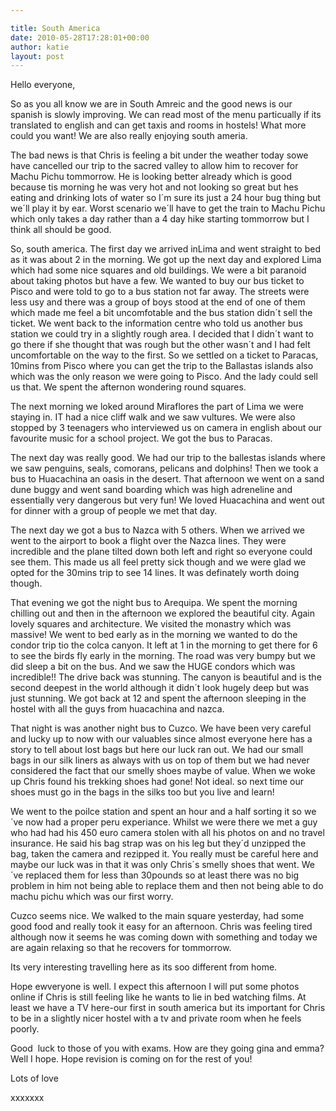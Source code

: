 ```yaml
---

title: South America
date: 2010-05-28T17:28:01+00:00
author: katie
layout: post
---
```

Hello everyone,

So as you all know we are in South Amreic and the good news is our spanish is slowly improving. We can read most of the menu particually if its translated to english and can get taxis and rooms in hostels! What more could you want! We are also really enjoying south ameria.

The bad news is that Chris is feeling a bit under the weather today sowe have cancelled our trip to the sacred valley to allow him to recover for Machu Pichu tommorrow. He is looking better already which is good because tis morning he was very hot and not looking so great but hes eating and drinking lots of water so I´m sure its just a 24 hour bug thing but we´ll play it by ear. Worst scenario we´ll have to get the train to Machu Pichu which only takes a day rather than a 4 day hike starting tommorrow but I think all should be good.

So, south america. The first day we arrived inLima and went straight to bed as it was about 2 in the morning. We got up the next day and explored Lima which had some nice squares and old buildings. We were a bit paranoid about taking photos but have a few. We wanted to buy our bus ticket to Pisco and were told to go to a bus station not far away. The streets were less usy and there was a group of boys stood at the end of one of them which made me feel a bit uncomfotable and the bus station didn´t sell the ticket. We went back to the information centre who told us another bus station we could try in a slightly rough area. I decided that I didn´t want to go there if she thought that was rough but the other wasn´t and I had felt uncomfortable on the way to the first. So we settled on a ticket to Paracas, 10mins from Pisco where you can get the trip to the Ballastas islands also which was the only reason we were going to Pisco. And the lady could sell us that. We spent the afternon wondering round squares.

The next morning we loked around Miraflores the part of Lima we were staying in. IT had a nice cliff walk and we saw vultures. We were also stopped by 3 teenagers who interviewed us on camera in english about our favourite music for a school project. We got the bus to Paracas.

The next day was really good. We had our trip to the ballestas islands where we saw penguins, seals, comorans, pelicans and dolphins! Then we took a bus to Huacachina an oasis in the desert. That afternoon we went on a sand dune buggy and went sand boarding which was high adreneline and essentially very dangerous but very fun! We loved Huacachina and went out for dinner with a group of people we met that day.

The next day we got a bus to Nazca with 5 others. When we arrived we went to the airport to book a flight over the Nazca lines. They were incredible and the plane tilted down both left and right so everyone could see them. This made us all feel pretty sick though and we were glad we opted for the 30mins trip to see 14 lines. It was definately worth doing though.

That evening we got the night bus to Arequipa. We spent the morning chilling out and then in the afternoon we explored the beautiful city. Again lovely squares and architecture. We visited the monastry which was massive! We went to bed early as in the morning we wanted to do the condor trip tio the colca canyon. It left at 1 in the morning to get there for 6 to see the birds fly early in the morning. The road was very bumpy but we did sleep a bit on the bus. And we saw the HUGE condors which was incredible!! The drive back was stunning. The canyon is beautiful and is the second deepest in the world although it didn´t look hugely deep but was just stunning. We got back at 12 and spent the afternoon sleeping in the hostel with all the guys from huacachina and nazca.

That night is was another night bus to Cuzco. We have been very careful and lucky up to now with our valuables since almost everyone here has a story to tell about lost bags but here our luck ran out. We had our small bags in our silk liners as always with us on top of them but we had never considered the fact that our smelly shoes maybe of value. When we woke up Chris found his trekking shoes had gone! Not ideal. so next time our shoes must go in the bags in the silks too but you live and learn!

We went to the poilce station and spent an hour and a half sorting it so we´ve now had a proper peru experiance. Whilst we were there we met a guy who had had his 450 euro camera stolen with all his photos on and no travel insurance. He said his bag strap was on his leg but they´d unzipped the bag, taken the camera and rezipped it. You really must be careful here and maybe our luck was in that it was only Chris´s smelly shoes that went. We´ve replaced them for less than 30pounds so at least there was no big problem in him not being able to replace them and then not being able to do machu pichu which was our first worry.

Cuzco seems nice. We walked to the main square yesterday, had some good food and really took it easy for an afternoon. Chris was feeling tired although now it seems he was coming down with something and today we are again relaxing so that he recovers for tommorrow.

Its very interesting travelling here as its soo different from home.

Hope ewveryone is well. I expect this afternoon I will put some photos online if Chris is still feeling like he wants to lie in bed watching films. At least we have a TV here-our first in south america but its important for Chris to be in a slightly nicer hostel with a tv and private room when he feels poorly.

Good  luck to those of you with exams. How are they going gina and emma? Well I hope. Hope revision is coming on for the rest of you!

Lots of love

xxxxxxx